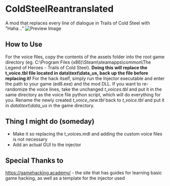# ColdSteelReantranslated
A mod that replaces every line of dialogue in Trails of Cold Steel with "Haha..."
![Preview Image](previewImage.png)
## How to Use
For the voice files, copy the contents of the assets folder into the root game directory (eg. C:\Program Files (x86)\Steam\steamapps\common\The Legend of Heroes - Trails of Cold Steel). **Doing this will replace the t_voice.tbl file located in data\text\data_us, back up the file before replacing it!**
For the hack itself, simply run the Injector executable and enter the path to your game (ed8.exe) and the mod DLL.
If you want to re-randomize the voice lines, take the unchanged *t_voices.tbl* and put it in the same directory as the voice file python script, which will do everything for you. Rename the newly created *t_voice_new.tbl* back to *t_voice.tbl* and put it in *data\text\data_us* in the game directory.
## Thing I might do (someday)
- Make it so replacing the t_voices.mdl and adding the custom voice files is not necessary
- Add an actual GUI to the injector
## Special Thanks to
https://gamehacking.academy/ - the site that has guides for learning basic game hacking, as well as a template for the injector used
